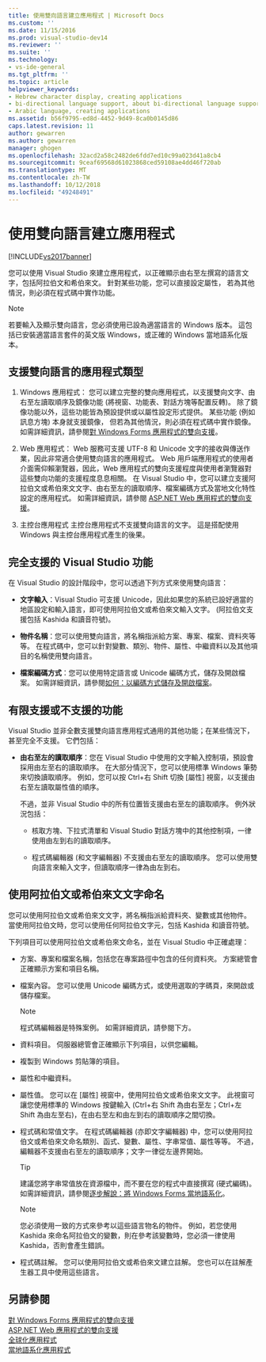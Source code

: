 ```yaml
---
title: 使用雙向語言建立應用程式 | Microsoft Docs
ms.custom: ''
ms.date: 11/15/2016
ms.prod: visual-studio-dev14
ms.reviewer: ''
ms.suite: ''
ms.technology:
- vs-ide-general
ms.tgt_pltfrm: ''
ms.topic: article
helpviewer_keywords:
- Hebrew character display, creating applications
- bi-directional language support, about bi-directional language support
- Arabic language, creating applications
ms.assetid: b56f9795-ed8d-4452-9d49-8ca0b0145d86
caps.latest.revision: 11
author: gewarren
ms.author: gewarren
manager: ghogen
ms.openlocfilehash: 32acd2a58c2482de6fdd7ed10c99a023d41a8cb4
ms.sourcegitcommit: 9ceaf69568d61023868ced59108ae4dd46f720ab
ms.translationtype: MT
ms.contentlocale: zh-TW
ms.lasthandoff: 10/12/2018
ms.locfileid: "49248491"
---
```

# <a name="creating-applications-in-bi-directional-languages"></a>使用雙向語言建立應用程式
[!INCLUDE[vs2017banner](../includes/vs2017banner.md)]

您可以使用 Visual Studio 來建立應用程式，以正確顯示由右至左撰寫的語言文字，包括阿拉伯文和希伯來文。 針對某些功能，您可以直接設定屬性， 若為其他情況，則必須在程式碼中實作功能。  
  
> [!NOTE]
>  若要輸入及顯示雙向語言，您必須使用已設為適當語言的 Windows 版本。 這包括已安裝適當語言套件的英文版 Windows，或正確的 Windows 當地語系化版本。  
  
## <a name="types-of-application-that-support-bi-directional-languages"></a>支援雙向語言的應用程式類型  
  
1.  Windows 應用程式： 您可以建立完整的雙向應用程式，以支援雙向文字、由右至左讀取順序及鏡像功能 (將視窗、功能表、對話方塊等配置反轉)。 除了鏡像功能以外，這些功能皆為預設提供或以屬性設定形式提供。 某些功能 (例如訊息方塊) 本身就支援鏡像， 但若為其他情況，則必須在程式碼中實作鏡像。 如需詳細資訊，請參閱[對 Windows Forms 應用程式的雙向支援](http://msdn.microsoft.com/library/7b622fa4-f390-4e4d-b624-83a1917cccf2)。  
  
2.  Web 應用程式： Web 服務可支援 UTF-8 和 Unicode 文字的接收與傳送作業，因此非常適合使用雙向語言的應用程式。 Web 用戶端應用程式的使用者介面需仰賴瀏覽器，因此，Web 應用程式的雙向支援程度與使用者瀏覽器對這些雙向功能的支援程度息息相關。 在 Visual Studio 中，您可以建立支援阿拉伯文或希伯來文文字、由右至左的讀取順序、檔案編碼方式及當地文化特性設定的應用程式。 如需詳細資訊，請參閱 [ASP.NET Web 應用程式的雙向支援](http://msdn.microsoft.com/library/5576f9b1-9b86-41ef-8354-092d366bcd03)。  
  
3.  主控台應用程式 主控台應用程式不支援雙向語言的文字。 這是搭配使用 Windows 與主控台應用程式產生的後果。  
  
## <a name="visual-studio-features-that-are-fully-supported"></a>完全支援的 Visual Studio 功能  
 在 Visual Studio 的設計階段中，您可以透過下列方式來使用雙向語言：  
  
-   **文字輸入**：Visual Studio 可支援 Unicode，因此如果您的系統已設好適當的地區設定和輸入語言，即可使用阿拉伯文或希伯來文輸入文字。 (阿拉伯文支援包括 Kashida 和讀音符號)。  
  
-   **物件名稱**：您可以使用雙向語言，將名稱指派給方案、專案、檔案、資料夾等等。 在程式碼中，您可以針對變數、類別、物件、屬性、中繼資料以及其他項目的名稱使用雙向語言。  
  
-   **檔案編碼方式**：您可以使用特定語言或 Unicode 編碼方式，儲存及開啟檔案。 如需詳細資訊，請參閱[如何：以編碼方式儲存及開啟檔案](../ide/how-to-save-and-open-files-with-encoding.md)。  
  
## <a name="features-with-limited-or-no-support"></a>有限支援或不支援的功能  
 Visual Studio 並非全數支援雙向語言應用程式通用的其他功能；在某些情況下，甚至完全不支援。 它們包括：  
  
-   **由右至左的讀取順序**：您在 Visual Studio 中使用的文字輸入控制項，預設會採用由左至右的讀取順序。 在大部分情況下，您可以使用標準 Windows 筆勢來切換讀取順序。 例如，您可以按 Ctrl+右 Shift 切換 [屬性] 視窗，以支援由右至左讀取屬性值的順序。  
  
     不過，並非 Visual Studio 中的所有位置皆支援由右至左的讀取順序。 例外狀況包括：  
  
    -   核取方塊、下拉式清單和 Visual Studio 對話方塊中的其他控制項，一律使用由左到右的讀取順序。  
  
    -   程式碼編輯器 (和文字編輯器) 不支援由右至左的讀取順序。 您可以使用雙向語言來輸入文字，但讀取順序一律為由左到右。  
  
## <a name="naming-things-using-arabic-or-hebrew-text"></a>使用阿拉伯文或希伯來文文字命名  
 您可以使用阿拉伯文或希伯來文文字，將名稱指派給資料夾、變數或其他物件。 當使用阿拉伯文時，您可以使用任何阿拉伯文字元，包括 Kashida 和讀音符號。  
  
 下列項目可以使用阿拉伯文或希伯來文命名，並在 Visual Studio 中正確處理：  
  
-   方案、專案和檔案名稱，包括您在專案路徑中包含的任何資料夾。 方案總管會正確顯示方案和項目名稱。  
  
-   檔案內容。 您可以使用 Unicode 編碼方式，或使用選取的字碼頁，來開啟或儲存檔案。  
  
    > [!NOTE]
    >  程式碼編輯器是特殊案例。 如需詳細資訊，請參閱下方。  
  
-   資料項目。 伺服器總管會正確顯示下列項目，以供您編輯。  
  
-   複製到 Windows 剪貼簿的項目。  
  
-   屬性和中繼資料。  
  
-   屬性值。 您可以在 [屬性] 視窗中，使用阿拉伯文或希伯來文文字。 此視窗可讓您使用標準的 Windows 按鍵輸入 (Ctrl+右 Shift 為由右至左；Ctrl+左 Shift 為由左至右)，在由右至左和由左到右的讀取順序之間切換。  
  
-   程式碼和常值文字。 在程式碼編輯器 (亦即文字編輯器) 中，您可以使用阿拉伯文或希伯來文命名類別、函式、變數、屬性、字串常值、屬性等等。 不過，編輯器不支援由右至左的讀取順序；文字一律從左邊界開始。  
  
    > [!TIP]
    >  建議您將字串常值放在資源檔中，而不要在您的程式中直接撰寫 (硬式編碼)。 如需詳細資訊，請參閱[逐步解說：將 Windows Forms 當地語系化](http://msdn.microsoft.com/en-us/9a96220d-a19b-4de0-9f48-01e5d82679e5)。  
  
    > [!NOTE]
    >  您必須使用一致的方式來參考以這些語言物名的物件。 例如，若您使用 Kashida 來命名阿拉伯文的變數，則在參考該變數時，您必須一律使用 Kashida，否則會產生錯誤。  
  
-   程式碼註解。 您可以使用阿拉伯文或希伯來文建立註解。 您也可以在註解產生器工具中使用這些語言。  
  
## <a name="see-also"></a>另請參閱  
 [對 Windows Forms 應用程式的雙向支援](http://msdn.microsoft.com/library/7b622fa4-f390-4e4d-b624-83a1917cccf2)   
 [ASP.NET Web 應用程式的雙向支援](http://msdn.microsoft.com/library/5576f9b1-9b86-41ef-8354-092d366bcd03)   
 [全球化應用程式](../ide/globalizing-applications.md)   
 [當地語系化應用程式](../ide/localizing-applications.md)

